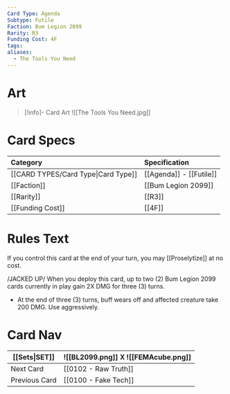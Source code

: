 ```yaml
---
Card Type: Agenda
Subtype: Futile
Faction: Bum Legion 2099
Rarity: R3
Funding Cost: 4F
tags: 
aliases:
  - The Tools You Need
---
```

# Art

> [!info]- Card Art
> ![[The Tools You Need.jpg]]

# Card Specs

| Category                            | Specification           |
|:----------------------------------- |:----------------------- |
| [[CARD TYPES/Card Type\|Card Type]] | [[Agenda]] - [[Futile]] |
| [[Faction]]                         | [[Bum Legion 2099]]     |
| [[Rarity]]                          | [[R3]]                  |
| [[Funding Cost]]                    | [[4F]]                  |

# Rules Text

If you control this card at the end of your turn, you may [[Proselytize]] at no cost.

/JACKED UP/ 
When you deploy this card, up to two (2) Bum Legion 2099 cards currently in play gain 2X DMG for three (3) turns.
- At the end of three (3) turns, buff wears off and affected creature take 200 DMG. Use aggressively.  

# Card Nav

| [[Sets\|SET]] |  ![[BL2099.png]] 𐌢 ![[FEMAcube.png]] |
| --- | --- |  
| Next Card | [[0102 - Raw Truth]] |  
| Previous Card | [[0100 - Fake Tech]] |  

